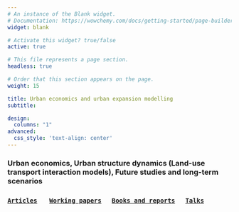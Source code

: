 ```yaml
---
# An instance of the Blank widget.
# Documentation: https://wowchemy.com/docs/getting-started/page-builder/
widget: blank

# Activate this widget? true/false
active: true

# This file represents a page section.
headless: true

# Order that this section appears on the page.
weight: 15

title: Urban economics and urban expansion modelling
subtitle:

design:
  columns: "1"
advanced:
  css_style: 'text-align: center'
---
```


### Urban economics, Urban structure dynamics (Land-use transport interaction models), Future studies and long-term scenarios

### [`Articles`](#articles) &nbsp; &nbsp; &nbsp; [`Working papers`](#working_papers) &nbsp; &nbsp; &nbsp;[`Books and reports`](#books_reports) &nbsp; &nbsp; &nbsp;[`Talks`](#talks) 